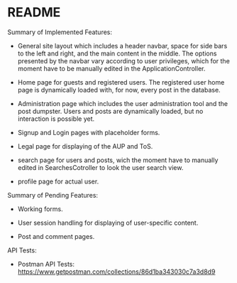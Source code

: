 # README

Summary of Implemented Features:

* General site layout which includes a header navbar, space for side bars to the left and right, and the main content in the middle. The options presented by the navbar vary according to user privileges, which for the moment have to be manually edited in the ApplicationController.

* Home page for guests and registered users. The registered user home page is dynamically loaded with, for now, every post in the database.

* Administration page which includes the user administration tool and the post dumpster. Users and posts are dynamically loaded, but no interaction is possible yet.

* Signup and Login pages with placeholder forms.

* Legal page for displaying of the AUP and ToS.

* search page for users and posts, wich the moment have to manually edited in SearchesCotroller to look the user search view.

* profile page for actual user.

Summary of Pending Features:

* Working forms.

* User session handling for displaying of user-specific content.

* Post and comment pages.

API Tests:

* Postman API Tests: https://www.getpostman.com/collections/86d1ba343030c7a3d8d9
